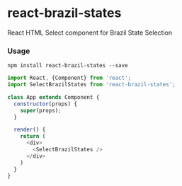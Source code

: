 # react-brazil-states

React HTML Select component for Brazil State Selection


### Usage

```
npm install react-brazil-states --save
```

```js
import React, {Component} from 'react';
import SelectBrazilStates from 'react-brazil-states';

class App extends Component {
  constructor(props) {
    super(props);
  }

  render() {
    return (
      <div>
        <SelectBrazilStates />
      </div>
    )
  }
}
```
